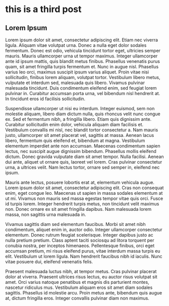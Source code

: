 # this is a third post

## Lorem Ipsum

Lorem ipsum dolor sit amet, consectetur adipiscing elit. Etiam nec viverra ligula. Aliquam vitae volutpat urna. Donec a nulla eget dolor sodales fermentum. Donec est odio, vehicula tincidunt tortor eget, ultricies semper mauris. Mauris ullamcorper urna ut tempor maximus. Integer ullamcorper ante id ipsum mattis, quis blandit metus finibus. Phasellus venenatis purus quam, sit amet fringilla turpis fermentum et. Nunc in augue nisl. Phasellus varius leo orci, maximus suscipit ipsum varius aliquet. Proin vitae nisi sollicitudin, finibus lorem aliquam, volutpat tortor. Vestibulum libero metus, vulputate et interdum sed, malesuada quis libero. Vivamus pulvinar malesuada tincidunt. Duis condimentum eleifend enim, sed feugiat lorem pulvinar in. Curabitur accumsan porta urna, vel bibendum nisl hendrerit at. In tincidunt eros id facilisis sollicitudin.

Suspendisse ullamcorper ut nisi eu interdum. Integer euismod, sem non molestie aliquam, libero diam dictum nulla, quis rhoncus velit nunc congue ex. Sed et fermentum nibh, a fringilla libero. Etiam quis dignissim ante. Curabitur sollicitudin enim dolor, vehicula aliquam diam facilisis et. Vestibulum convallis mi nisl, nec blandit tortor consectetur a. Nam mauris justo, ullamcorper sit amet placerat vel, sagittis at massa. Aenean lacus libero, fermentum quis eleifend et, bibendum at magna. Vestibulum elementum imperdiet ante non accumsan. Maecenas condimentum sapien lectus, nec suscipit augue dignissim bibendum. Phasellus mollis eleifend dictum. Donec gravida vulputate diam sit amet tempor. Nulla facilisi. Aenean dui ante, aliquet ut ornare quis, laoreet vel lorem. Cras pulvinar consectetur urna, a ultrices velit. Nam lectus tortor, ornare sed semper in, eleifend nec ipsum.

Mauris ante lectus, posuere lobortis erat at, elementum vehicula augue. Lorem ipsum dolor sit amet, consectetur adipiscing elit. Cras non consequat enim, eget congue leo. Maecenas ut sapien in massa sodales elementum at ut mi. Vivamus non mauris sed massa egestas tempor vitae quis orci. Fusce id turpis lorem. Integer hendrerit turpis metus, non tincidunt velit maximus non. Donec ornare ex sit amet fringilla dapibus. Nam malesuada lorem massa, non sagittis urna malesuada in.

Vivamus sagittis diam sed elementum faucibus. Morbi sit amet nibh condimentum, aliquet enim in, auctor odio. Integer ullamcorper consectetur elementum. Donec rutrum feugiat scelerisque. Integer dapibus justo ac nulla pretium pretium. Class aptent taciti sociosqu ad litora torquent per conubia nostra, per inceptos himenaeos. Pellentesque finibus, orci eget accumsan pretium, mi risus eleifend purus, vitae interdum massa turpis eu elit. Vestibulum ut lorem ligula. Nam hendrerit faucibus nibh id iaculis. Nunc vitae posuere dui, eleifend venenatis felis.

Praesent malesuada luctus nibh, at tempor metus. Cras pulvinar placerat dolor at viverra. Praesent ultrices risus lectus, eu auctor risus volutpat sit amet. Orci varius natoque penatibus et magnis dis parturient montes, nascetur ridiculus mus. Vestibulum aliquam eros sit amet diam sodales sagittis. Phasellus id molestie arcu. Proin metus ante, bibendum quis augue at, dictum fringilla eros. Integer convallis pulvinar diam non maximus.